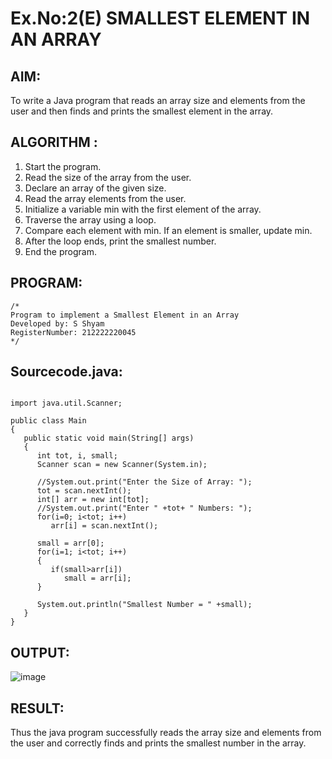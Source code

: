 # Ex.No:2(E)  SMALLEST ELEMENT IN AN ARRAY

## AIM:
To write a Java program that reads an array size and elements from the user and then finds and prints the smallest element in the array.
## ALGORITHM :
1.	Start the program.
2.	Read the size of the array from the user.
3.	Declare an array of the given size.
4.	Read the array elements from the user.
5.	Initialize a variable min with the first element of the array.
6.	Traverse the array using a loop.
7.	Compare each element with min. If an element is smaller, update min.
8.	After the loop ends, print the smallest number.
9.	End the program.
	

## PROGRAM:
 ```
/*
Program to implement a Smallest Element in an Array
Developed by: S Shyam
RegisterNumber: 212222220045
*/
```

## Sourcecode.java:
```

import java.util.Scanner;

public class Main
{
   public static void main(String[] args)
   {
      int tot, i, small;
      Scanner scan = new Scanner(System.in);
      
      //System.out.print("Enter the Size of Array: ");
      tot = scan.nextInt();
      int[] arr = new int[tot];
      //System.out.print("Enter " +tot+ " Numbers: ");
      for(i=0; i<tot; i++)
         arr[i] = scan.nextInt();
      
      small = arr[0];
      for(i=1; i<tot; i++)
      {
         if(small>arr[i])
            small = arr[i];
      }
      
      System.out.println("Smallest Number = " +small);
   }
}
```

## OUTPUT:

![image](https://github.com/user-attachments/assets/e55abd6d-7de0-4ca1-a95d-b134addcbd42)


## RESULT:
Thus the java program successfully reads the array size and elements from the user and correctly finds and prints the smallest number in the array.




